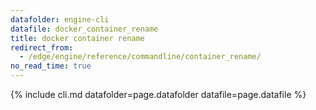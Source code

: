```yaml
---
datafolder: engine-cli
datafile: docker_container_rename
title: docker container rename
redirect_from:
  - /edge/engine/reference/commandline/container_rename/
no_read_time: true
---
```

<!--
Sorry, but the contents of this page are automatically generated from
Docker's source code. If you want to suggest a change to the text that appears
here, you'll need to find the string by searching this repo:

https://github.com/docker/cli
-->

{% include cli.md datafolder=page.datafolder datafile=page.datafile %}
